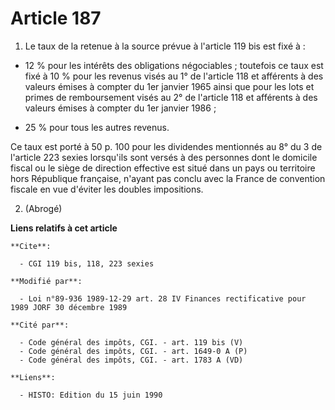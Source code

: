 # Article 187

1. Le taux de la retenue à la source prévue à l'article 119 bis est fixé à :

- 12 % pour les intérêts des obligations négociables ; toutefois ce taux est fixé à 10 % pour les revenus visés au 1° de
l'article 118 et afférents à des valeurs émises à compter du 1er janvier 1965  ainsi que pour les lots et primes de
remboursement visés au 2° de l'article 118 et afférents à des valeurs émises à compter du 1er janvier 1986 ;

- 25 % pour tous les autres revenus.

Ce taux est porté à 50 p. 100 pour les dividendes mentionnés au 8° du 3 de l'article 223 sexies lorsqu'ils sont versés à des
personnes dont le domicile fiscal ou le siège de direction effective est situé dans un pays ou territoire hors République
française, n'ayant pas conclu avec la France de convention fiscale en vue d'éviter les doubles impositions.

2. (Abrogé)

**Liens relatifs à cet article**

	**Cite**:

	  - CGI 119 bis, 118, 223 sexies

	**Modifié par**:

	  - Loi n°89-936 1989-12-29 art. 28 IV Finances rectificative pour 1989 JORF 30 décembre 1989

	**Cité par**:

	  - Code général des impôts, CGI. - art. 119 bis (V)
	  - Code général des impôts, CGI. - art. 1649-0 A (P)
	  - Code général des impôts, CGI. - art. 1783 A (VD)

	**Liens**:

	  - HISTO: Edition du 15 juin 1990
